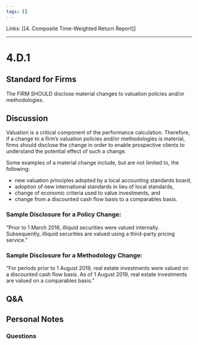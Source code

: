 ```yaml
---
tags: []
---
```

Links: [[4. Composite Time-Weighted Return Report]]
___
# 4.D.1
## Standard for Firms
The FIRM SHOULD disclose material changes to valuation policies and/or methodologies.
## Discussion
Valuation is a critical component of the performance calculation. Therefore, if a change to a firm’s valuation policies and/or methodologies is material, firms should disclose the change in order to enable prospective clients to understand the potential effect of such a change.

Some examples of a material change include, but are not limited to, the following:
- new valuation principles adopted by a local accounting standards board,
- adoption of new international standards in lieu of local standards,
- change of economic criteria used to value investments, and
- change from a discounted cash flow basis to a comparables basis.
### Sample Disclosure for a Policy Change:
“Prior to 1 March 2016, illiquid securities were valued internally. Subsequently, illiquid securities are valued using a third-party pricing service.”
### Sample Disclosure for a Methodology Change:
“For periods prior to 1 August 2019, real estate investments were valued on a discounted cash flow basis. As of 1 August 2019, real estate investments are valued on a comparables basis.”
## Q&A

## Personal Notes

### Questions